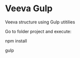 # Veeva Gulp
Veeva structure using Gulp utitilies

Go to folder project and execute:

npm install

gulp

